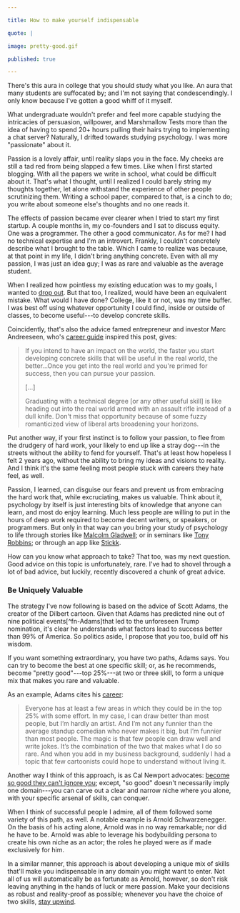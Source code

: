 ```yaml
---

title: How to make yourself indispensable 

quote: |

image: pretty-good.gif

published: true

--- 
```


There's this aura in college that you should study what you like. An aura that many students are suffocated by; and I'm not saying that condescendingly. I only know because I've gotten a good whiff of it myself. 

What undergraduate wouldn't prefer and feel more capable studying the intricacies of persuasion, willpower, and Marshmallow Tests more than the idea of having to spend 20+ hours pulling their hairs trying to implementing a chat server? Naturally, I drifted towards studying psychology. I was more "passionate" about it. 

Passion is a lovely affair, until reality slaps you in the face. My cheeks are still a tad red from being slapped a few times. Like when I first started blogging. With all the papers we write in school, what could be difficult about it. That's what I thought, until I realized I could barely string my thoughts together, let alone withstand the experience of other people scrutinizing them. Writing a school paper, compared to that, is a cinch to do; you write about someone else's thoughts and no one reads it. 

The effects of passion became ever clearer when I tried to start my first startup. A couple months in, my co-founders and I sat to discuss equity. One was a programmer. The other a good communicator. As for me? I had no technical expertise and I'm an introvert. Frankly, I couldn't concretely describe what I brought to the table. Which I came to realize was because, at that point in my life, I didn't bring anything concrete. Even with all my passion, I was just an idea guy; I was as rare and valuable as the average student. 

When I realized how pointless my existing education was to my goals, I wanted to [drop out](/TheCollegeIllusion). But that too, I realized, would have been an equivalent mistake. What would I have done? College, like it or not, was my time buffer. I was best off using whatever opportunity I could find, inside or outside of classes, to become useful---to develop concrete skills.  

Coincidently, that's also the advice famed entrepreneur and investor Marc Andreeseen, who's [career guide](http://pmarchive.com/guide_to_career_planning_part2.html) inspired this post, gives:  

>If you intend to have an impact on the world, the faster you start developing concrete skills that will be useful in the real world, the better...Once you get into the real world and you're primed for success, then you can pursue your passion.
>
>[...]
>
>Graduating with a technical degree [or any other useful skill] is like heading out into the real world armed with an assault rifle instead of a dull knife. Don't miss that opportunity because of some fuzzy romanticized view of liberal arts broadening your horizons.

Put another way, if your first instinct is to follow your passion, to flee from the drudgery of hard work, your likely to end up like a stray dog---in the streets without the ability to fend for yourself. That's at least how hopeless I felt 2 years ago, without the ability to bring my ideas and visions to reality. And I think it's the same feeling most people stuck with careers they hate feel, as well.

Passion, I learned, can disguise our fears and prevent us from embracing the hard work that, while excruciating, makes us valuable. Think about it, psychology by itself is just interesting bits of knowledge that anyone can learn, and most do enjoy learning. Much less people are willing to put in the hours of deep work required to become decent writers, or speakers, or programmers. But only in that way can you bring your study of psychology to life through stories like [Malcolm Gladwell](https://en.wikipedia.org/wiki/Malcolm_Gladwell); or in seminars like [Tony Robbins](https://en.wikipedia.org/wiki/Tony_Robbins); or through an app like [Stickk](https://en.wikipedia.org/wiki/StickK). 

How can you know what approach to take? That too, was my next question. Good advice on this topic is unfortunately, rare. I've had to shovel through a lot of bad advice, but luckily, recently discovered a chunk of great advice. 

### Be Uniquely Valuable

The strategy I've now following is based on the advice of Scott Adams, the creator of the Dilbert cartoon. Given that Adams has predicted nine out of nine political events[^fn-Adams]that led to the unforeseen Trump nomination, it's clear he understands what factors lead to success better than 99% of America. So politics aside, I propose that you too, build off his wisdom.

If you want something extraordinary, you have two paths, Adams says. You can try to become the best at one specific skill; or, as he recommends, become "pretty good"---top 25%---at two or three skill, to form a unique mix that makes you rare and valuable. 

As an example, Adams cites his [career](http://dilbertblog.typepad.com/the_dilbert_blog/2007/07/career-advice.html):

>Everyone has at least a few areas in which they could be in the top 25% with some effort. In my case, I can draw better than most people, but I’m hardly an artist. And I’m not any funnier than the average standup comedian who never makes it big, but I’m funnier than most people. The magic is that few people can draw well and write jokes. It’s the combination of the two that makes what I do so rare. And when you add in my business background, suddenly I had a topic that few cartoonists could hope to understand without living it.

Another way I think of this approach, is as Cal Newport advocates: [become so good they can't ignore you](/book/SoGood); except, "so good" doesn't necessarily imply one domain---you can carve out a clear and narrow niche where you alone, with your specific arsenal of skills, can conquer.

When I think of successful people I admire, all of them followed some variety of this path, as well. A notable example is Arnold Schwarzenegger. On the basis of his acting alone, Arnold was in no way remarkable; nor did he have to be. Arnold was able to leverage his bodybuilding persona to create his own niche as an actor; the roles he played were as if made exclusively for him.

In a similar manner, this approach is about developing a unique mix of skills that'll make you indispensable in any domain you might want to enter. Not all of us will automatically be as fortunate as Arnold, however, so don't risk leaving anything in the hands of luck or mere passion. Make your decisions as robust and reality-proof as possible; whenever you have the choice of two skills, [stay upwind](/StayUpwind).

